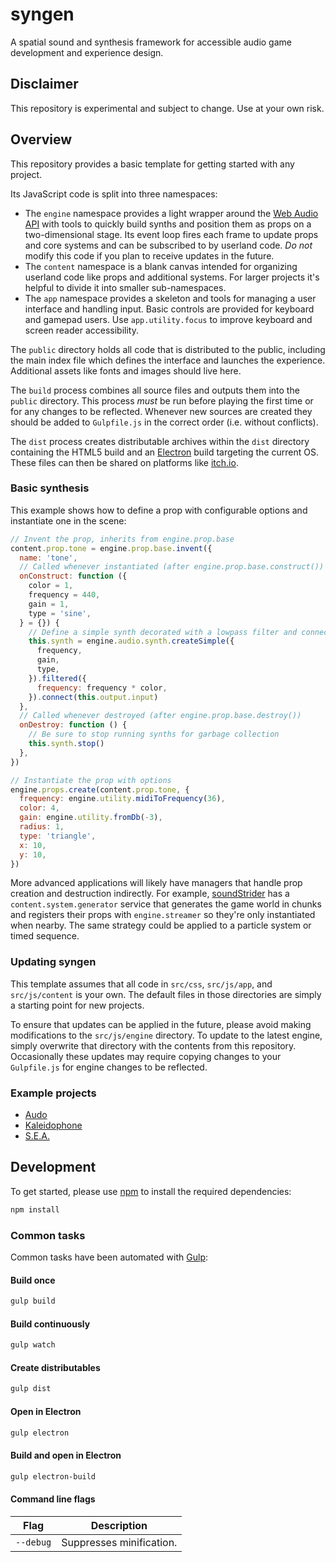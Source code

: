 # syngen
A spatial sound and synthesis framework for accessible audio game development and experience design.

## Disclaimer
This repository is experimental and subject to change.
Use at your own risk.

## Overview
This repository provides a basic template for getting started with any project.

Its JavaScript code is split into three namespaces:
- The `engine` namespace provides a light wrapper around the [Web Audio API](https://developer.mozilla.org/en-US/docs/Web/API/Web_Audio_API) with tools to quickly build synths and position them as props on a two-dimensional stage.
Its event loop fires each frame to update props and core systems and can be subscribed to by userland code.
_Do not_ modify this code if you plan to receive updates in the future.
- The `content` namespace is a blank canvas intended for organizing userland code like props and additional systems.
For larger projects it's helpful to divide it into smaller sub-namespaces.
- The `app` namespace provides a skeleton and tools for managing a user interface and handling input.
Basic controls are provided for keyboard and gamepad users.
Use `app.utility.focus` to improve keyboard and screen reader accessibility.

The `public` directory holds all code that is distributed to the public, including the main index file which defines the interface and launches the experience.
Additional assets like fonts and images should live here.

The `build` process combines all source files and outputs them into the `public` directory.
This process _must_ be run before playing the first time or for any changes to be reflected.
Whenever new sources are created they should be added to `Gulpfile.js` in the correct order (i.e. without conflicts).

The `dist` process creates distributable archives within the `dist` directory containing the HTML5 build and an [Electron](https://electronjs.org) build targeting the current OS.
These files can then be shared on platforms like [itch.io](https://itch.io).

### Basic synthesis
This example shows how to define a prop with configurable options and instantiate one in the scene:

```js
// Invent the prop, inherits from engine.prop.base
content.prop.tone = engine.prop.base.invent({
  name: 'tone',
  // Called whenever instantiated (after engine.prop.base.construct())
  onConstruct: function ({
    color = 1,
    frequency = 440,
    gain = 1,
    type = 'sine',
  } = {}) {
    // Define a simple synth decorated with a lowpass filter and connect to prop output
    this.synth = engine.audio.synth.createSimple({
      frequency,
      gain,
      type,
    }).filtered({
      frequency: frequency * color,
    }).connect(this.output.input)
  },
  // Called whenever destroyed (after engine.prop.base.destroy())
  onDestroy: function () {
    // Be sure to stop running synths for garbage collection
    this.synth.stop()
  },
})

// Instantiate the prop with options
engine.props.create(content.prop.tone, {
  frequency: engine.utility.midiToFrequency(36),
  color: 4,
  gain: engine.utility.fromDb(-3),
  radius: 1,
  type: 'triangle',
  x: 10,
  y: 10,
})
```

More advanced applications will likely have managers that handle prop creation and destruction indirectly.
For example, [soundStrider](https://soundstrider.shiftbacktick.io) has a `content.system.generator` service that generates the game world in chunks and registers their props with `engine.streamer` so they're only instantiated when nearby.
The same strategy could be applied to a particle system or timed sequence.

### Updating syngen
This template assumes that all code in `src/css`, `src/js/app`, and `src/js/content` is your own.
The default files in those directories are simply a starting point for new projects.

To ensure that updates can be applied in the future, please avoid making modifications to the `src/js/engine` directory.
To update to the latest engine, simply overwrite that directory with the contents from this repository.
Occasionally these updates may require copying changes to your `Gulpfile.js` for engine changes to be reflected.

### Example projects
- [Audo](https://github.com/nicross/audo)
- [Kaleidophone](https://github.com/nicross/kaleidophone)
- [S.E.A.](https://github.com/nicross/sea)

## Development
To get started, please  use [npm](https://nodejs.org) to install the required dependencies:
```sh
npm install
```

### Common tasks
Common tasks have been automated with [Gulp](https://gulpjs.com):

#### Build once
```sh
gulp build
```

#### Build continuously
```sh
gulp watch
```

#### Create distributables
```sh
gulp dist
```

#### Open in Electron
```sh
gulp electron
```

#### Build and open in Electron
```sh
gulp electron-build
```

#### Command line flags
| Flag | Description |
| - | - |
| `--debug` | Suppresses minification. |
